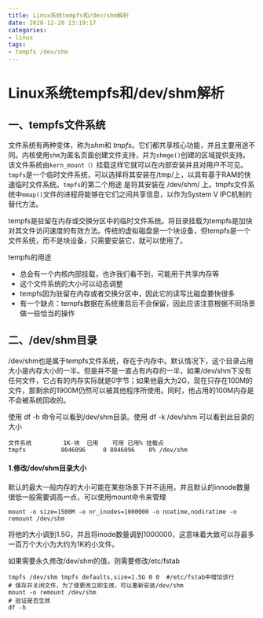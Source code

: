 ```yaml
---
title: Linux系统tempfs和/dev/shm解析
date: 2020-12-20 13:19:17
categories:
- linux
tags:
- tempfs /dev/shm
---
```


# Linux系统tempfs和/dev/shm解析

## 一、tempfs文件系统

文件系统有两种变体，称为*shm*和 *tmpfs*。它们都共享核心功能，并且主要用途不同。内核使用`shm`为匿名页面创建文件支持，并为`shmge()`创建的区域提供支持。该文件系统由`kern_mount（）`挂载这样它就可以在内部安装并且对用户不可见。`tmpfs`是一个临时文件系统，可以选择将其安装在/tmp/上，以具有基于RAM的快速临时文件系统。`tmpfs`的第二个用途 是将其安装在 /dev/shm/ 上。tmpfs文件系统中`mmap()`文件的进程将能够在它们之间共享信息，以作为System V IPC机制的替代方法。

tempfs是驻留在内存或交换分区中的临时文件系统。将目录挂载为tempfs是加快对其文件访问速度的有效方法。传统的虚拟磁盘是一个块设备，但tempfs是一个文件系统，而不是块设备，只需要安装它，就可以使用了。

tempfs的用途

- 总会有一个内核内部挂载，也许我们看不到，可能用于共享内存等
- 这个文件系统的大小可以动态调整
- tempfs因为驻留在内存或者交换分区中，因此它的读写比磁盘要快很多
- 有一个缺点：tempfs数据在系统重启后不会保留，因此应该注意根据不同场景做一些恰当的操作

## 二、/dev/shm目录

/dev/shm也是属于tempfs文件系统，存在于内存中。默认情况下，这个目录占用大小是内存大小的一半。但是并不是一直占有内存的一半，如果/dev/shm下没有任何文件，它占有的内存实际就是0字节；如果他最大为2G，现在只存在100M的文件，那剩余的1900M仍然可以被其他程序所使用。同时，他占用的100M内存是不会被系统回收的。

使用 df -h 命令可以看到/dev/shm目录。使用 df -k /dev/shm 可以看到此目录的大小

```
文件系统         1K-块  已用    可用 已用% 挂载点
tmpfs          8046096     0 8046096    0% /dev/shm
```

#### 1.修改/dev/shm目录大小

默认的最大一般内存的大小可能在某些场景下并不适用，并且默认的innode数量很低一般需要调高一点，可以使用mount命令来管理

```
mount -o size=1500M -o nr_inodes=1000000 -o noatime,nodiratime -o remount /dev/shm
```

将他的大小调到1.5G，并且将inode数量调到1000000，这意味着大致可以存最多一百万个大小为大约为1K的小文件。

如果需要永久修改/dev/shm的值，则需要修改/etc/fstab

```
tmpfs /dev/shm tmpfs defaults,size=1.5G 0 0  #/etc/fstab中增加该行
# 保存并关闭文件，为了使更改立即生效，可以重新安装/dev/shm
mount -o remount /dev/shm
# 验证是否生效
df -h
```





